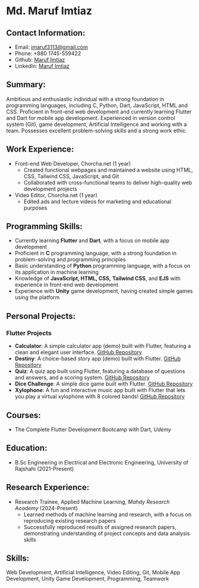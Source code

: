 **Md. Maruf Imtiaz**
====================

**Contact Information:**
------------------------

* Email: [imaruf3113@gmail.com](mailto:imaruf3113@gmail.com)
* Phone: +880 1745-559422
* Github: [Maruf Imtiaz](https://github.com/marufimtiaz)
* LinkedIn: [Maruf Imtiaz](https://www.linkedin.com/in/maruf-imtiaz-0ff1c1a1/)

**Summary:**
------------
Ambitious and enthusiastic individual with a strong foundation in programming languages, including C, Python, Dart, JavaScript, HTML and  CSS. Proficient in front-end web development and currently learning Flutter and Dart for mobile app development. Experienced in version control system (Git), game development, Artificial Intelligence and working with a team. Possesses excellent problem-solving skills and a strong work ethic.


**Work Experience:**
--------------------

* Front-end Web Developer, Chorcha.net (1 year)
	+ Created functional webpages and maintained a website using HTML, CSS, Tailwind CSS, JavaScript, and Git
	+ Collaborated with cross-functional teams to deliver high-quality web development projects
* Video Editor, Chorcha.net (1 year)
	+ Edited ads and lecture videos for marketing and educational purposes

**Programming Skills:**
-----------------------

* Currently learning **Flutter** and **Dart**, with a focus on mobile app development
* Proficient in **C** programming language, with a strong foundation in problem-solving and programming principles
* Basic understanding of **Python** programming language, with a focus on its application in machine learning
* Knowledge of **JavaScript, HTML, CSS,** **Tailwind CSS**,  and **EJS** with experience in front-end web development
* Experience with **Unity** game development, having created simple games using the platform

**Personal Projects:**
----------------------

### Flutter Projects 

* **Calculator**: A simple calculator app (demo) built with Flutter, featuring a clean and elegant user interface. [GitHub Repository](https://github.com/marufimtiaz/flutter-calculator)
* **Destiny**: A choice-based story app (demo) built with Flutter. [GitHub Repository](https://github.com/marufimtiaz/flutter-destiny)
* **Quiz**: A quiz app built using Flutter, featuring a database of questions and answers, and a scoring system. [GitHub Repository](https://github.com/marufimtiaz/flutter-quiz)
* **Dice Challenge**: A simple dice game built with Flutter. [GitHub Repository](https://github.com/marufimtiaz/flutter_dice_challenge)
* **Xylophone**: A fun and interactive music app built with Flutter that lets you play a virtual xylophone with 8 colored bands! [GitHub Repository](https://github.com/marufimtiaz/flutter-xylophone)

**Courses:**
------------
* The Complete Flutter Development Bootcamp with Dart, _Udemy_

**Education:**
--------------

* B.Sc Engineering in Electrical and Electronic Engineering, University of Rajshahi (2021-Present)

**Research Experience:**
------------------------

* Research Trainee, Applied Machine Learning, _Mahdy Research Academy_ (2024-Present)
	+ Learned methods of machine learning and research, with a focus on reproducing existing research papers
	+ Successfully reproduced results of assigned research papers, demonstrating understanding of project concepts and data analysis skills

**Skills:**
----------------------
Web Development, Artificial Intelligence, Video Editing, Git, Mobile App Development, Unity Game Development, Programming, Teamwork

